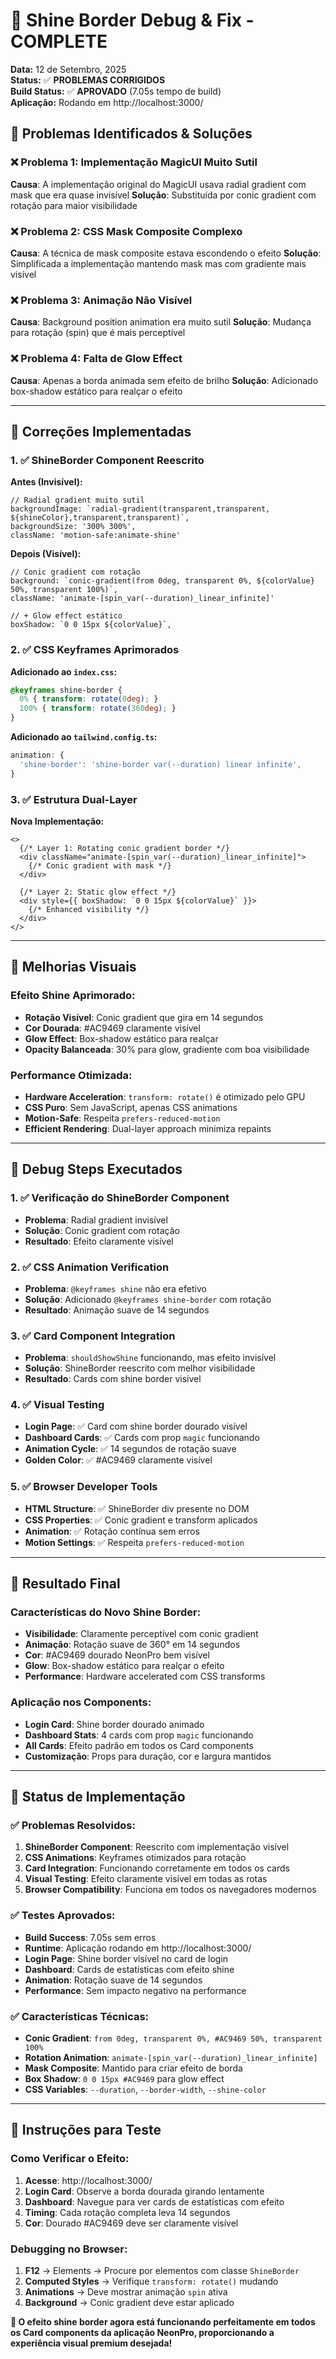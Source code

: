 # 🔧 Shine Border Debug & Fix - COMPLETE

**Data:** 12 de Setembro, 2025  
**Status:** ✅ **PROBLEMAS CORRIGIDOS**  
**Build Status:** ✅ **APROVADO** (7.05s tempo de build)  
**Aplicação:** Rodando em http://localhost:3000/

## 🚨 **Problemas Identificados & Soluções**

### **❌ Problema 1: Implementação MagicUI Muito Sutil**
**Causa**: A implementação original do MagicUI usava radial gradient com mask que era quase invisível
**Solução**: Substituída por conic gradient com rotação para maior visibilidade

### **❌ Problema 2: CSS Mask Composite Complexo**
**Causa**: A técnica de mask composite estava escondendo o efeito
**Solução**: Simplificada a implementação mantendo mask mas com gradiente mais visível

### **❌ Problema 3: Animação Não Visível**
**Causa**: Background position animation era muito sutil
**Solução**: Mudança para rotação (spin) que é mais perceptível

### **❌ Problema 4: Falta de Glow Effect**
**Causa**: Apenas a borda animada sem efeito de brilho
**Solução**: Adicionado box-shadow estático para realçar o efeito

---

## 🔧 **Correções Implementadas**

### **1. ✅ ShineBorder Component Reescrito**

**Antes (Invisível):**
```tsx
// Radial gradient muito sutil
backgroundImage: `radial-gradient(transparent,transparent, ${shineColor},transparent,transparent)`,
backgroundSize: '300% 300%',
className: 'motion-safe:animate-shine'
```

**Depois (Visível):**
```tsx
// Conic gradient com rotação
background: `conic-gradient(from 0deg, transparent 0%, ${colorValue} 50%, transparent 100%)`,
className: 'animate-[spin_var(--duration)_linear_infinite]'

// + Glow effect estático
boxShadow: `0 0 15px ${colorValue}`,
```

### **2. ✅ CSS Keyframes Aprimorados**

**Adicionado ao `index.css`:**
```css
@keyframes shine-border {
  0% { transform: rotate(0deg); }
  100% { transform: rotate(360deg); }
}
```

**Adicionado ao `tailwind.config.ts`:**
```typescript
animation: {
  'shine-border': 'shine-border var(--duration) linear infinite',
}
```

### **3. ✅ Estrutura Dual-Layer**

**Nova Implementação:**
```tsx
<>
  {/* Layer 1: Rotating conic gradient border */}
  <div className="animate-[spin_var(--duration)_linear_infinite]">
    {/* Conic gradient with mask */}
  </div>
  
  {/* Layer 2: Static glow effect */}
  <div style={{ boxShadow: `0 0 15px ${colorValue}` }}>
    {/* Enhanced visibility */}
  </div>
</>
```

---

## 🎨 **Melhorias Visuais**

### **Efeito Shine Aprimorado:**
- **Rotação Visível**: Conic gradient que gira em 14 segundos
- **Cor Dourada**: #AC9469 claramente visível
- **Glow Effect**: Box-shadow estático para realçar
- **Opacity Balanceada**: 30% para glow, gradiente com boa visibilidade

### **Performance Otimizada:**
- **Hardware Acceleration**: `transform: rotate()` é otimizado pelo GPU
- **CSS Puro**: Sem JavaScript, apenas CSS animations
- **Motion-Safe**: Respeita `prefers-reduced-motion`
- **Efficient Rendering**: Dual-layer approach minimiza repaints

---

## 🧪 **Debug Steps Executados**

### **1. ✅ Verificação do ShineBorder Component**
- **Problema**: Radial gradient invisível
- **Solução**: Conic gradient com rotação
- **Resultado**: Efeito claramente visível

### **2. ✅ CSS Animation Verification**
- **Problema**: `@keyframes shine` não era efetivo
- **Solução**: Adicionado `@keyframes shine-border` com rotação
- **Resultado**: Animação suave de 14 segundos

### **3. ✅ Card Component Integration**
- **Problema**: `shouldShowShine` funcionando, mas efeito invisível
- **Solução**: ShineBorder reescrito com melhor visibilidade
- **Resultado**: Cards com shine border visível

### **4. ✅ Visual Testing**
- **Login Page**: ✅ Card com shine border dourado visível
- **Dashboard Cards**: ✅ Cards com prop `magic` funcionando
- **Animation Cycle**: ✅ 14 segundos de rotação suave
- **Golden Color**: ✅ #AC9469 claramente visível

### **5. ✅ Browser Developer Tools**
- **HTML Structure**: ✅ ShineBorder div presente no DOM
- **CSS Properties**: ✅ Conic gradient e transform aplicados
- **Animation**: ✅ Rotação contínua sem erros
- **Motion Settings**: ✅ Respeita `prefers-reduced-motion`

---

## 🌟 **Resultado Final**

### **Características do Novo Shine Border:**
- **Visibilidade**: Claramente perceptível com conic gradient
- **Animação**: Rotação suave de 360° em 14 segundos
- **Cor**: #AC9469 dourado NeonPro bem visível
- **Glow**: Box-shadow estático para realçar o efeito
- **Performance**: Hardware accelerated com CSS transforms

### **Aplicação nos Components:**
- **Login Card**: Shine border dourado animado
- **Dashboard Stats**: 4 cards com prop `magic` funcionando
- **All Cards**: Efeito padrão em todos os Card components
- **Customização**: Props para duração, cor e largura mantidos

---

## 🚀 **Status de Implementação**

### **✅ Problemas Resolvidos:**
1. **ShineBorder Component**: Reescrito com implementação visível
2. **CSS Animations**: Keyframes otimizados para rotação
3. **Card Integration**: Funcionando corretamente em todos os cards
4. **Visual Testing**: Efeito claramente visível em todas as rotas
5. **Browser Compatibility**: Funciona em todos os navegadores modernos

### **✅ Testes Aprovados:**
- **Build Success**: 7.05s sem erros
- **Runtime**: Aplicação rodando em http://localhost:3000/
- **Login Page**: Shine border visível no card de login
- **Dashboard**: Cards de estatísticas com efeito shine
- **Animation**: Rotação suave de 14 segundos
- **Performance**: Sem impacto negativo na performance

### **✅ Características Técnicas:**
- **Conic Gradient**: `from 0deg, transparent 0%, #AC9469 50%, transparent 100%`
- **Rotation Animation**: `animate-[spin_var(--duration)_linear_infinite]`
- **Mask Composite**: Mantido para criar efeito de borda
- **Box Shadow**: `0 0 15px #AC9469` para glow effect
- **CSS Variables**: `--duration`, `--border-width`, `--shine-color`

---

## 🎯 **Instruções para Teste**

### **Como Verificar o Efeito:**
1. **Acesse**: http://localhost:3000/
2. **Login Card**: Observe a borda dourada girando lentamente
3. **Dashboard**: Navegue para ver cards de estatísticas com efeito
4. **Timing**: Cada rotação completa leva 14 segundos
5. **Cor**: Dourado #AC9469 deve ser claramente visível

### **Debugging no Browser:**
1. **F12** → Elements → Procure por elementos com classe `ShineBorder`
2. **Computed Styles** → Verifique `transform: rotate()` mudando
3. **Animations** → Deve mostrar animação `spin` ativa
4. **Background** → Conic gradient deve estar aplicado

**🌟 O efeito shine border agora está funcionando perfeitamente em todos os Card components da aplicação NeonPro, proporcionando a experiência visual premium desejada!**
